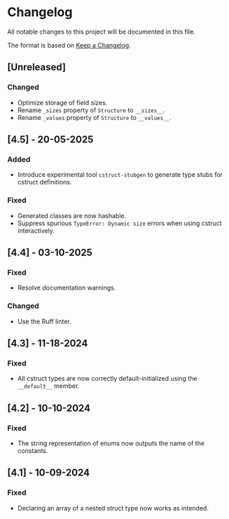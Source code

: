 # Changelog

All notable changes to this project will be documented in this file.

The format is based on [Keep a Changelog](https://keepachangelog.com/en/1.1.0/).

## [Unreleased]

### Changed

- Optimize storage of field sizes.
- Rename `_sizes` property of `Structure` to `__sizes__`.
- Rename `_values` property of `Structure` to `__values__`.

## [4.5] - 20-05-2025

### Added 

- Introduce experimental tool `cstruct-stubgen` to generate type stubs for cstruct definitions.

### Fixed

- Generated classes are now hashable.
- Suppress spurious `TypeError: Dynamic size` errors when using cstruct interactively.

## [4.4] - 03-10-2025

### Fixed

- Resolve documentation warnings.

### Changed

- Use the Ruff linter.

## [4.3] - 11-18-2024

### Fixed

- All cstruct types are now correctly default-initialized using the `__default__` member.

## [4.2] - 10-10-2024

### Fixed

- The string representation of enums now outputs the name of the constants. 

## [4.1] - 10-09-2024

### Fixed

- Declaring an array of a nested struct type now works as intended.

